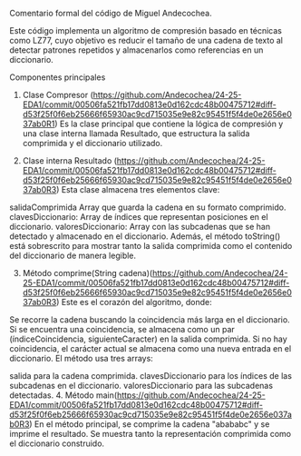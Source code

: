 Comentario formal del código de Miguel Andecochea.

Este código implementa un algoritmo de compresión basado en técnicas como LZ77, cuyo objetivo es reducir el tamaño de una cadena de texto al detectar patrones repetidos y almacenarlos como referencias en un diccionario.

Componentes principales

1. Clase Compresor (https://github.com/Andecochea/24-25-EDA1/commit/00506fa521fb17dd0813e0d162cdc48b00475712#diff-d53f25f0f6eb25666f65930ac9cd715035e9e82c95451f5f4de0e2656e037ab0R1)
Es la clase principal que contiene la lógica de compresión y una clase interna llamada Resultado, que estructura la salida comprimida y el diccionario utilizado.

2. Clase interna Resultado (https://github.com/Andecochea/24-25-EDA1/commit/00506fa521fb17dd0813e0d162cdc48b00475712#diff-d53f25f0f6eb25666f65930ac9cd715035e9e82c95451f5f4de0e2656e037ab0R3)
Esta clase almacena tres elementos clave:

salidaComprimida Array que guarda la cadena en su formato comprimido.
clavesDiccionario: Array de índices que representan posiciones en el diccionario.
valoresDiccionario: Array con las subcadenas que se han detectado y almacenado en el diccionario.
Además, el método toString() está sobrescrito para mostrar tanto la salida comprimida como el contenido del diccionario de manera legible.

3. Método comprime(String cadena)(https://github.com/Andecochea/24-25-EDA1/commit/00506fa521fb17dd0813e0d162cdc48b00475712#diff-d53f25f0f6eb25666f65930ac9cd715035e9e82c95451f5f4de0e2656e037ab0R3)
Este es el corazón del algoritmo, donde:

Se recorre la cadena buscando la coincidencia más larga en el diccionario.
Si se encuentra una coincidencia, se almacena como un par (índiceCoincidencia, siguienteCaracter) en la salida comprimida.
Si no hay coincidencia, el carácter actual se almacena como una nueva entrada en el diccionario.
El método usa tres arrays:

salida para la cadena comprimida.
clavesDiccionario para los índices de las subcadenas en el diccionario.
valoresDiccionario para las subcadenas detectadas.
4. Método main(https://github.com/Andecochea/24-25-EDA1/commit/00506fa521fb17dd0813e0d162cdc48b00475712#diff-d53f25f0f6eb25666f65930ac9cd715035e9e82c95451f5f4de0e2656e037ab0R3)
En el método principal, se comprime la cadena "abababc" y se imprime el resultado. Se muestra tanto la representación comprimida como el diccionario construido.